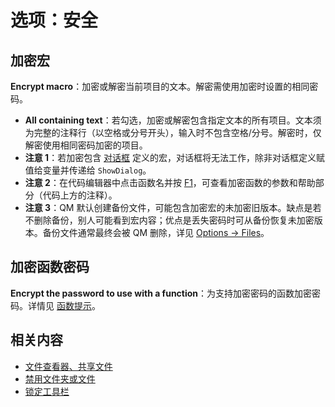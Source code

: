 # 选项：安全

## 加密宏

**Encrypt macro**：加密或解密当前项目的文本。解密需使用加密时设置的相同密码。

- **All containing text**：若勾选，加密或解密包含指定文本的所有项目。文本须为完整的注释行（以空格或分号开头），输入时不包含空格/分号。解密时，仅解密使用相同密码加密的项目。
- **注意 1**：若加密包含 [对话框](IDH_DIALOG_EDITOR.md) 定义的宏，对话框将无法工作，除非对话框定义赋值给变量并传递给 `ShowDialog`。
- **注意 2**：在代码编辑器中点击函数名并按 [F1](IDP_F1.md)，可查看加密函数的参数和帮助部分（代码上方的注释）。
- **注意 3**：QM 默认创建备份文件，可能包含加密宏的未加密旧版本。缺点是若不删除备份，别人可能看到宏内容；优点是丢失密码时可从备份恢复未加密版本。备份文件通常最终会被 QM 删除，详见 [Options -> Files](IDH_SETT_FILES.md)。

## 加密函数密码

**Encrypt the password to use with a function**：为支持加密密码的函数加密密码。详情见 [函数提示](IDH_FUNCTIONTIPS.md)。

## 相关内容

- [文件查看器、共享文件](IDH_QML.md)
- [禁用文件夹或文件](IDH_FOLDERPROP.md)
- [锁定工具栏](IDH_TOOLBAROPTIONS.md)